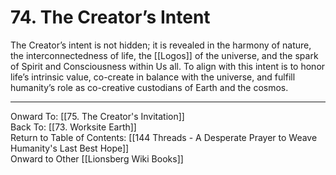# 74. The Creator’s Intent

The Creator’s intent is not hidden; it is revealed in the harmony of nature, the interconnectedness of life, the [[Logos]] of the universe, and the spark of Spirit and Consciousness within Us all. To align with this intent is to honor life’s intrinsic value, co-create in balance with the universe, and fulfill humanity’s role as co-creative custodians of Earth and the cosmos.

____

Onward To: [[75. The Creator's Invitation]]  
Back To: [[73. Worksite Earth]]  
Return to Table of Contents: [[144 Threads - A Desperate Prayer to Weave Humanity's Last Best Hope]]  
Onward to Other [[Lionsberg Wiki Books]]  